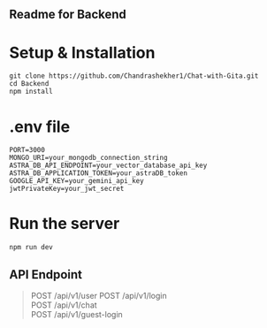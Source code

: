 ## Readme for Backend

# Setup & Installation

```
git clone https://github.com/Chandrashekher1/Chat-with-Gita.git
cd Backend
npm install

```

# .env file

```
PORT=3000
MONGO_URI=your_mongodb_connection_string
ASTRA_DB_API_ENDPOINT=your_vector_database_api_key
ASTRA_DB_APPLICATION_TOKEN=your_astraDB_token
GOOGLE_API_KEY=your_gemini_api_key
jwtPrivateKey=your_jwt_secret
```
# Run the server
```
npm run dev
```

## API Endpoint

> POST /api/v1/user
> POST /api/v1/login  
> POST /api/v1/chat  
> POST /api/v1/guest-login



